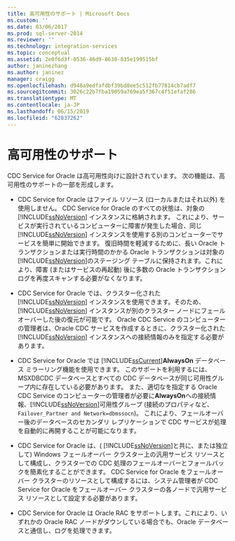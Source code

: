 ```yaml
---
title: 高可用性のサポート | Microsoft Docs
ms.custom: ''
ms.date: 03/06/2017
ms.prod: sql-server-2014
ms.reviewer: ''
ms.technology: integration-services
ms.topic: conceptual
ms.assetid: 2e0f6d3f-0536-46d9-8630-835e199515bf
author: janinezhang
ms.author: janinez
manager: craigg
ms.openlocfilehash: d948a9edfafdbf39bd8ee5c512fb77814cb7adf7
ms.sourcegitcommit: 3026c22b7fba19059a769ea5f367c4f51efaf286
ms.translationtype: MT
ms.contentlocale: ja-JP
ms.lasthandoff: 06/15/2019
ms.locfileid: "62837262"
---
```

# <a name="high-availability-support"></a>高可用性のサポート
  CDC Service for Oracle は高可用性向けに設計されています。 次の機能は、高可用性のサポートの一部を形成します。  
  
-   CDC Service for Oracle はファイル リソース (ローカルまたはそれ以外) を使用しません。 CDC Service for Oracle のすべての状態は、対象の [!INCLUDE[ssNoVersion](../../includes/ssnoversion-md.md)] インスタンスに格納されます。 これにより、サービスが実行されているコンピューターに障害が発生した場合、同じ [!INCLUDE[ssNoVersion](../../includes/ssnoversion-md.md)] インスタンスを使用する別のコンピューターでサービスを簡単に開始できます。 復旧時間を軽減するために、長い Oracle トランザクションまたは実行時間のかかる Oracle トランザクションは対象の [!INCLUDE[ssNoVersion](../../includes/ssnoversion-md.md)]のステージング テーブルに保持されます。これにより、障害 (またはサービスの再起動) 後に多数の Oracle トランザクション ログを再度スキャンする必要がなくなります。  
  
-   CDC Service for Oracle では、クラスター化された [!INCLUDE[ssNoVersion](../../includes/ssnoversion-md.md)] インスタンスを使用できます。そのため、 [!INCLUDE[ssNoVersion](../../includes/ssnoversion-md.md)] インスタンスが別のクラスター ノードにフェールオーバーした後の復元が可能です。 Oracle CDC Service のコンピューターの管理者は、Oracle CDC サービスを作成するときに、クラスター化された [!INCLUDE[ssNoVersion](../../includes/ssnoversion-md.md)] インスタンスへの接続情報のみを指定する必要があります。  
  
-   CDC Service for Oracle では [!INCLUDE[ssCurrent](../../includes/sscurrent-md.md)]**AlwaysOn** データベース ミラーリング機能を使用できます。 このサポートを利用するには、MSXDBCDC データベースとすべての CDC データベースが同じ可用性グループ内に存在している必要があります。 また、適切なを指定する Oracle CDC Service のコンピューターの管理者が必要に**AlwaysOn**への接続情報、[!INCLUDE[ssNoVersion](../../includes/ssnoversion-md.md)]可用性グループ (接続のプロパティなど、 `Failover_Partner and Network=dbmssocn`)。 これにより、フェールオーバー後のデータベースのセカンダリ レプリケーションで CDC サービスが処理を自動的に再開することが可能になります。  
  
-   CDC Service for Oracle は、( [!INCLUDE[ssNoVersion](../../includes/ssnoversion-md.md)]と共に、または独立して) Windows フェールオーバー クラスター上の汎用サービス リソースとして構成し、クラスターでの CDC 処理のフェールオーバーとフォールバックを簡素化することができます。 CDC Service for Oracle をフェールオーバー クラスターのリソースとして構成するには、システム管理者が CDC Service for Oracle をフェールオーバー クラスターの各ノードで汎用サービス リソースとして設定する必要があります。  
  
-   CDC Service for Oracle は Oracle RAC をサポートします。これにより、いずれかの Oracle RAC ノードがダウンしている場合でも、Oracle データベースと通信し、ログを処理できます。  
  
  
